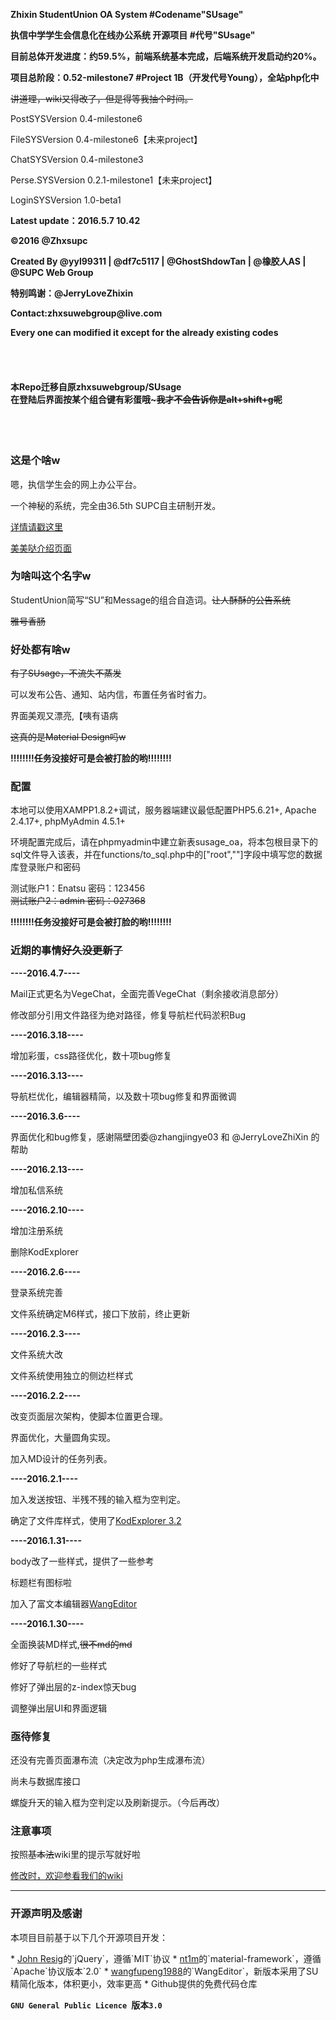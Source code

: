 <b>Zhixin StudentUnion OA System #Codename"SUsage" </b>

<b>执信中学学生会信息化在线办公系统 开源项目 #代号"SUsage" </b>

<b>目前总体开发进度：约59.5%，前端系统基本完成，后端系统开发启动约20%。</b>

<b>项目总阶段：0.52-milestone7 #Project 1B（开发代号Young），全站php化中</b>

<s>讲道理，wiki又得改了，但是得等我抽个时间。</s>

<p>PostSYSVersion 0.4-milestone6</p>
<p>FileSYSVersion 0.4-milestone6【未来project】</p>
<p>ChatSYSVersion 0.4-milestone3</p>
<p>Perse.SYSVersion 0.2.1-milestone1【未来project】</p>
<p>LoginSYSVersion 1.0-beta1</p>
<p><b>Latest update：2016.5.7 10.42</b></p>
<b>©2016 @Zhxsupc</b>
<p>  </p>
<b>Created By @yyl99311 | @df7c5117 | @GhostShdowTan | @橡胶人AS </b>
<b>            | @SUPC Web Group</b>
<p>  </p>
<b>特别鸣谢：@JerryLoveZhixin</b>
<p>  </p>
<b>Contact:zhxsuwebgroup@live.com</b>
<p>  </p>
<b>Every one can modified it except for the already existing codes </b>
<p>  </p>
<br></br>
<h4>本Repo迁移自原zhxsuwebgroup/SUsage<br>在登陆后界面按某个组合键有彩蛋哦~<s>我才不会告诉你是alt+shift+g呢</s></h4>
<br></br>
<h3>这是个啥w</h3>
  <p>嗯，执信学生会的网上办公平台。</p>
  <p>一个神秘的系统，完全由36.5th SUPC自主研制开发。</p><a href="https://github.com/zhxsuwebgroup/SU_OA/wiki/Susage-%7C-%E6%A6%82%E8%BF%B0" target="_blank">详情请戳这里</a>
  
<a href="http://zhxsu.github.io/SUsage/" target="_blank">美美哒介绍页面</a>

<h3>为啥叫这个名字w</h3>
  <p>StudentUnion简写“SU”和Message的组合自造词。<s>让人酥酥的公告系统</s></p>
  <p><s>雅号香肠</s></p>
<h3>好处都有啥w</h3>
  <s>有了SUsage，不流失不蒸发</s>
  <p>可以发布公告、通知、站内信，布置任务省时省力。</p>
  <p>界面美观又漂亮,【咦有语病</p><p><s>这真的是Material Design吗w</s></p>
  <b>!!!!!!!!任务没接好可是会被打脸的哟!!!!!!!!</b>
<h3>配置</h3>
  <p>本地可以使用XAMPP1.8.2+调试，服务器端建议最低配置PHP5.6.21+, Apache 2.4.17+, phpMyAdmin 4.5.1+</p>
  <p>环境配置完成后，请在phpmyadmin中建立新表susage_oa，将本包根目录下的sql文件导入该表，并在functions/to_sql.php中的["root",""]字段中填写您的数据库登录账户和密码</p>
  <p>测试账户1：Enatsu 密码：123456 <br><s>测试账户2：admin 密码：027368</s></p>
  <b>!!!!!!!!任务没接好可是会被打脸的哟!!!!!!!!</b>
<h3>近期的事情<s>好久没更新了</s></h3>

<p><b>----2016.4.7----</b></p>
  <p>Mail正式更名为VegeChat，全面完善VegeChat（剩余接收消息部分）</p>
  <p>修改部分引用文件路径为绝对路径，修复导航栏代码淤积Bug</p>
<p><b>----2016.3.18----</b></p>
  <p>增加彩蛋，css路径优化，数十项bug修复</p>
<p><b>----2016.3.13----</b></p>
  <p>导航栏优化，编辑器精简，以及数十项bug修复和界面微调</p>
<p><b>----2016.3.6----</b></p>
  <p>界面优化和bug修复，感谢隔壁团委@zhangjingye03 和 @JerryLoveZhiXin 的帮助</p>
<p><b>----2016.2.13----</b></p>
  <p>增加私信系统</p>
<p><b>----2016.2.10----</b></p>
  <p>增加注册系统</p>
  <p>删除KodExplorer</p>
<p><b>----2016.2.6----</b></p>
  <p>登录系统完善</p>
  <p>文件系统确定M6样式，接口下放前，终止更新</p>
<p><b>----2016.2.3----</b></p>
  <p>文件系统大改</p>
  <p>文件系统使用独立的侧边栏样式</p>
  <p><b>----2016.2.2----</b></p>
  <p>改变页面层次架构，使脚本位置更合理。</p>
  <p>界面优化，大量圆角实现。</p>
  <p>加入MD设计的任务列表。</p>
  <p><b>----2016.2.1----</b></p>
  <p>加入发送按钮、半残不残的输入框为空判定。</p>
  <p>确定了文件库样式，使用了<a href="http://www.kalcaddle.com/index.html" target="_blank">KodExplorer 3.2</a></p>
  <p><b>----2016.1.31----</b></p>
  <p>body改了一些样式，提供了一些参考</p>
  <p>标题栏有图标啦</p>
  <p>加入了富文本编辑器<a href="http://wangeditor.github.io/" target="_blank">WangEditor</a></p>
  <p><b>----2016.1.30----</b></p>
  <p>全面换装MD样式,<s>很不md的md</s></p>
  <p>修好了导航栏的一些样式</p>
  <p>修好了弹出层的z-index惊天bug</p>
  <p>调整弹出层UI和界面逻辑</p>
  
  
<h3>亟待修复</h3>
  <p>还没有完善页面瀑布流（决定改为php生成瀑布流）</p>
  <p>尚未与数据库接口</p>
  <p>螺旋升天的输入框为空判定以及刷新提示。（今后再改）</p>
<h3>注意事项</h3>
  <p>按照<s>基本法</s>wiki里的提示写就好啦</p>
  <a href="https://github.com/zhxsuwebgroup/SU_OA/wiki" target="_blank">修改时，欢迎参看我们的wiki</a>
<hr></hr>
<h3>开源声明及感谢</h3>
  <p>本项目目前基于以下几个开源项目开发：</p>
* <a href="https://jquery.org/" target="_blank">John Resig</a>的`jQuery`，遵循`MIT`协议
* <a href="https://github.com/nt1m/material-framework/" target="_blank">nt1m</a>的`material-framework`，遵循`Apache`协议版本`2.0`
* <a href="http://wangeditor.github.io/">wangfupeng1988</a>的`WangEditor`，新版本采用了SU精简化版本，体积更小，效率更高
* Github提供的免费代码仓库

**`GNU General Public Licence `版本`3.0`**
